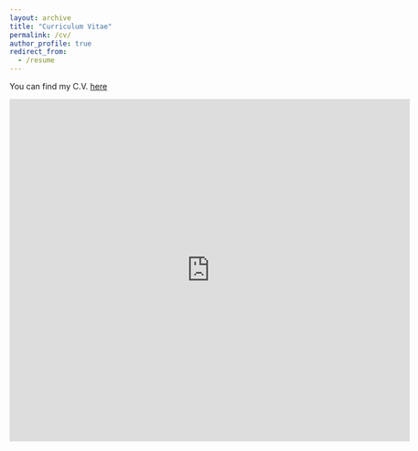 ```yaml
---
layout: archive
title: "Curriculum Vitae"
permalink: /cv/
author_profile: true
redirect_from:
  - /resume
---
```

You can find my C.V. [here](https://nbviewer.jupyter.org/github/manfredinid/manfredinid.github.io/blob/master/files/Curriculum_Vitae.pdf)   

<iframe src="https://nbviewer.jupyter.org/github/manfredinid/manfredinid.github.io/blob/master/files/Curriculum_Vitae.pdf" 
style="width:700px; height:600px;" frameborder="0"></iframe>



